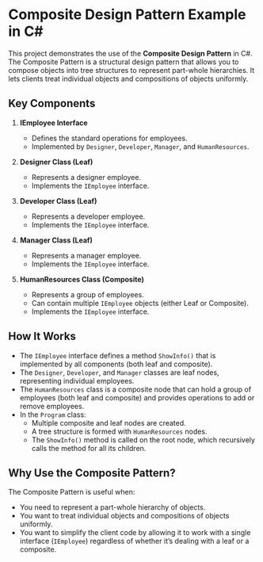 # Composite Design Pattern Example in C#

This project demonstrates the use of the **Composite Design Pattern** in C#. The Composite Pattern is a structural design pattern that allows you to compose objects into tree structures to represent part-whole hierarchies. It lets clients treat individual objects and compositions of objects uniformly.

## Key Components

1. **IEmployee Interface**  
   - Defines the standard operations for employees.
   - Implemented by `Designer`, `Developer`, `Manager`, and `HumanResources`.

2. **Designer Class (Leaf)**  
   - Represents a designer employee.
   - Implements the `IEmployee` interface.

3. **Developer Class (Leaf)**  
   - Represents a developer employee.
   - Implements the `IEmployee` interface.

4. **Manager Class (Leaf)**  
   - Represents a manager employee.
   - Implements the `IEmployee` interface.

5. **HumanResources Class (Composite)**  
   - Represents a group of employees.
   - Can contain multiple `IEmployee` objects (either Leaf or Composite).
   - Implements the `IEmployee` interface.

## How It Works

- The `IEmployee` interface defines a method `ShowInfo()` that is implemented by all components (both leaf and composite).
- The `Designer`, `Developer`, and `Manager` classes are leaf nodes, representing individual employees.
- The `HumanResources` class is a composite node that can hold a group of employees (both leaf and composite) and provides operations to add or remove employees.
- In the `Program` class:
  - Multiple composite and leaf nodes are created.
  - A tree structure is formed with `HumanResources` nodes.
  - The `ShowInfo()` method is called on the root node, which recursively calls the method for all its children.

## Why Use the Composite Pattern?

The Composite Pattern is useful when:
- You need to represent a part-whole hierarchy of objects.
- You want to treat individual objects and compositions of objects uniformly.
- You want to simplify the client code by allowing it to work with a single interface (`IEmployee`) regardless of whether it’s dealing with a leaf or a composite.
